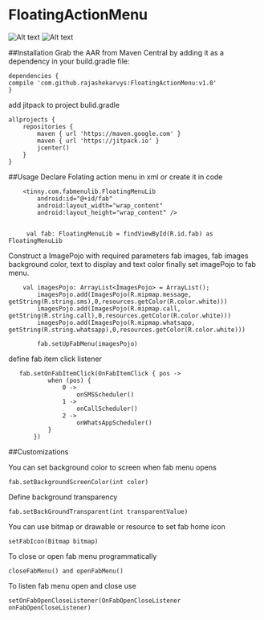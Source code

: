 # FloatingActionMenu

![Alt text](https://github.com/rajashekarvys/FloatingActionMenu/tree/master/sampleImages/GIF_1510119671120.gif)
![Alt text](https://github.com/rajashekarvys/FloatingActionMenu/tree/master/sampleImages/Screenshot_floatingactionmenu.png)

##Installation
Grab the AAR from Maven Central by adding it as a dependency in your build.gradle file:

```
dependencies {
compile 'com.github.rajashekarvys:FloatingActionMenu:v1.0'
}
```
add jitpack to project bulid.gradle

```
allprojects {
    repositories {
        maven { url 'https://maven.google.com' }
        maven { url 'https://jitpack.io' }
        jcenter()
    }
}
```

##Usage
Declare Folating action menu in xml or create it in code

```
    <tinny.com.fabmenulib.FloatingMenuLib
        android:id="@+id/fab"
        android:layout_width="wrap_content"
        android:layout_height="wrap_content" />
        
    
     val fab: FloatingMenuLib = findViewById(R.id.fab) as FloatingMenuLib
```

Construct a ImagePojo with required parameters fab images, fab images background color, text to display and text color finally set imagePojo to fab menu.

```
    val imagesPojo: ArrayList<ImagesPojo> = ArrayList();
        imagesPojo.add(ImagesPojo(R.mipmap.message, getString(R.string.sms),0,resources.getColor(R.color.white)))
        imagesPojo.add(ImagesPojo(R.mipmap.call, getString(R.string.call),0,resources.getColor(R.color.white)))
        imagesPojo.add(ImagesPojo(R.mipmap.whatsapp, getString(R.string.whatsapp),0,resources.getColor(R.color.white)))

        fab.setUpFabMenu(imagesPojo)
```

define fab item click listener
 ```
    fab.setOnFabItemClick(OnFabItemClick { pos ->
            when (pos) {
                0 ->
                    onSMSScheduler()
                1 ->
                    onCallScheduler()
                2 ->
                    onWhatsAppScheduler()
            }
        })
```

##Customizations

You can set background color to screen when fab menu opens
```
fab.setBackgroundScreenColor(int color)
```
Define background transparency
```
fab.setBackGroundTransparent(int transparentValue)
```
You can use bitmap or drawable or resource to set fab home icon
```
setFabIcon(Bitmap bitmap)
```
To close or open fab menu programmatically
```
closeFabMenu() and openFabMenu()
```
To listen fab menu open and close use
```
setOnFabOpenCloseListener(OnFabOpenCloseListener onFabOpenCloseListener)
```